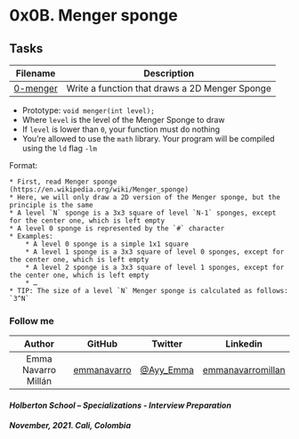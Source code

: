 # 0x0B. Menger sponge

## Tasks

| **Filename** | **Description** |
|---|---|
| [0-menger ](0-menger.c) | Write a function that draws a 2D Menger Sponge |

* Prototype: `void menger(int level);`
* Where `level` is the level of the Menger Sponge to draw
* If `level` is lower than `0`, your function must do nothing
* You’re allowed to use the `math` library. Your program will be compiled using the `ld` flag `-lm`

Format:

```
* First, read Menger sponge (https://en.wikipedia.org/wiki/Menger_sponge)
* Here, we will only draw a 2D version of the Menger sponge, but the principle is the same
* A level `N` sponge is a 3x3 square of level `N-1` sponges, except for the center one, which is left empty
* A level 0 sponge is represented by the `#` character
* Examples:
    * A level 0 sponge is a simple 1x1 square
    * A level 1 sponge is a 3x3 square of level 0 sponges, except for the center one, which is left empty
    * A level 2 sponge is a 3x3 square of level 1 sponges, except for the center one, which is left empty
    * …
* TIP: The size of a level `N` Menger sponge is calculated as follows: `3^N`
```

### Follow me

| Author | GitHub | Twitter | Linkedin |
| :---: | :---: | :---: | :---: |
| Emma Navarro Millán | [emmanavarro](https://github.com/emmanavarro) | [@Ayy_Emma](https://twitter.com/Ayy_Emma) | [emmanavarromillan](https://www.linkedin.com/in/emmanavarromillan) |

#### *Holberton School – Specializations - Interview Preparation*
##### *November, 2021. Cali, Colombia*
